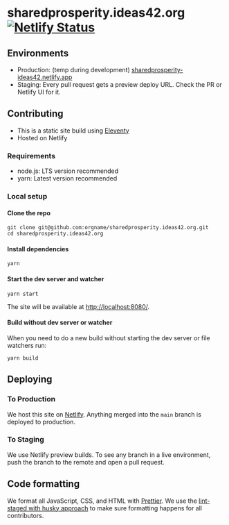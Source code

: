 #  sharedprosperity.ideas42.org [![Netlify Status](https://api.netlify.com/api/v1/badges/68152a7c-cb23-439c-a8aa-91f505587fa5/deploy-status)](https://app.netlify.com/sites/sharedprosperity-ideas42/deploys)

## Environments

- Production: (temp during development) [sharedprosperity-ideas42.netlify.app](https://sharedprosperity-ideas42.netlify.app)
- Staging: Every pull request gets a preview deploy URL. Check the PR or Netlify UI for it.

## Contributing

- This is a static site build using [Eleventy](https://www.11ty.dev/docs)
- Hosted on Netlify

### Requirements

- node.js: LTS version recommended
- yarn: Latest version recommended

### Local setup

#### Clone the repo

```
git clone git@github.com:orgname/sharedprosperity.ideas42.org.git
cd sharedprosperity.ideas42.org
```

#### Install dependencies

```
yarn
```

#### Start the dev server and watcher

```
yarn start
```

The site will be available at [http://localhost:8080/](http://localhost:8080/).

#### Build without dev server or watcher

When you need to do a new build without starting the dev server or file watchers run:

```
yarn build
```

## Deploying

### To Production

We host this site on [Netlify](https://www.netlify.com/). Anything merged into the `main` branch is deployed to production.

### To Staging

We use Netlify preview builds. To see any branch in a live environment, push the branch to the remote and open a pull request.

## Code formatting

We format all JavaScript, CSS, and HTML with [Prettier](https://prettier.io). We use the [lint-staged with husky approach](https://prettier.io/docs/en/precommit.html#option-1-lint-stagedhttpsgithubcomokonetlint-staged) to make sure formatting happens for all contributors.
